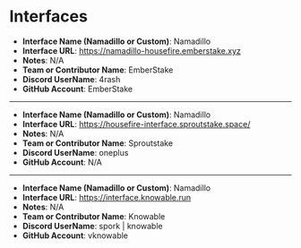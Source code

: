# Interfaces

- **Interface Name (Namadillo or Custom)**: Namadillo
- **Interface URL**: https://namadillo-housefire.emberstake.xyz
- **Notes**: N/A
- **Team or Contributor Name**: EmberStake
- **Discord UserName**: 4rash
- **GitHub Account**: EmberStake

---
- **Interface Name (Namadillo or Custom)**: Namadillo
- **Interface URL**: https://housefire-interface.sproutstake.space/
- **Notes**: N/A
- **Team or Contributor Name**: Sproutstake
- **Discord UserName**: oneplus
- **GitHub Account**: N/A

---
- **Interface Name (Namadillo or Custom)**: Namadillo
- **Interface URL**: https://interface.knowable.run
- **Notes**: N/A
- **Team or Contributor Name**: Knowable
- **Discord UserName**: spork | knowable
- **GitHub Account**: vknowable

